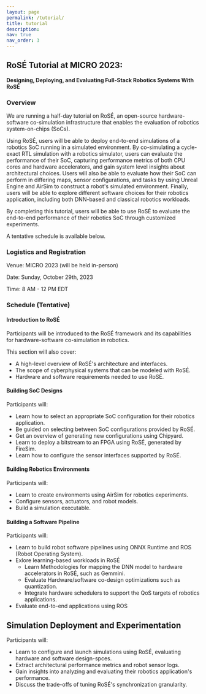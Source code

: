 ```yaml
---
layout: page
permalink: /tutorial/
title: tutorial 
description: 
nav: true
nav_order: 3
---
```


## RoSÉ Tutorial at MICRO 2023:
**Designing, Deploying, and Evaluating Full-Stack Robotics Systems With RoSÉ**

### Overview
We are running a half-day tutorial on RoSÉ, an open-source hardware-software co-simulation infrastructure that enables the evaluation of robotics system-on-chips (SoCs). 

Using RoSÉ, users will be able to deploy end-to-end simulations of a robotics SoC running in a simulated environment. By co-simulating a cycle-exact RTL simulation with a robotics simulator, users can evaluate the performance of their SoC, capturing performance metrics of both CPU cores and hardware accelerators, and gain system level insights about architectural choices. Users will also be able to evaluate how their SoC can perform in differing maps, sensor configurations, and tasks by using Unreal Engine and AirSim to construct a robot's simulated environment. Finally, users will be able to explore different software choices for their robotics application, including both DNN-based and classical robotics workloads. 

By completing this tutorial, users will be able to use RoSÉ to evaluate the end-to-end performance of their robotics SoC through customized experiments.

A tentative schedule is available below.

### Logistics and Registration

Venue: MICRO 2023 (will be held in-person)

Date: Sunday, October 29th, 2023

Time: 8 AM - 12 PM EDT

### Schedule (Tentative)

#### Introduction to RoSÉ
Participants will be introduced to the RoSÉ framework and its capabilities for hardware-software co-simulation in robotics.

This section will also cover:
- A high-level overview of RoSÉ's architecture and interfaces.
- The scope of cyberphysical systems that can be modeled with RoSÉ.
- Hardware and software requirements needed to use RoSÉ.

#### Building SoC Designs
Participants will:
- Learn how to select an appropriate SoC configuration for their robotics application.
- Be guided on selecting between SoC configurations provided by RoSÉ.
- Get an overview of generating new configurations using Chipyard.
- Learn to deploy a bitstream to an FPGA using RoSÉ, generated by FireSim.
- Learn how to configure the sensor interfaces supported by RoSÉ.

#### Building Robotics Environments
Participants will:
- Learn to create environments using AirSim for robotics experiments.
- Configure sensors, actuators, and robot models.
- Build a simulation executable.

#### Building a Software Pipeline
Participants will:
- Learn to build robot software pipelines using ONNX Runtime and ROS (Robot Operating System).
- Exlore learning-based workloads in RoSÉ
    - Learn Methodologies for mapping the DNN model to hardware accelerators in RoSÉ, such as Gemmini.
    - Evaluate Hardware/software co-design optimizations such as quantization.
    - Integrate hardware schedulers to support the QoS targets of robotics applications.
- Evaluate end-to-end applications using ROS

## Simulation Deployment and Experimentation
Participants will:
- Learn to configure and launch simulations using RoSÉ, evaluating hardware and software design-spces.
- Extract architectural performance metrics and robot sensor logs.
- Gain insights into analyzing and evaluating their robotics application's performance.
- Discuss the trade-offs of tuning RoSÉ's synchronization granularity.


